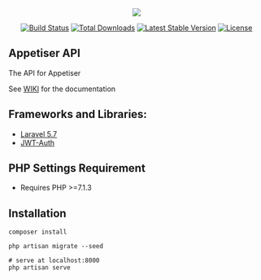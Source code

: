 <p align="center"><img src="https://laravel.com/assets/img/components/logo-laravel.svg"></p>

<p align="center">
<a href="https://travis-ci.org/laravel/framework"><img src="https://travis-ci.org/laravel/framework.svg" alt="Build Status"></a>
<a href="https://packagist.org/packages/laravel/framework"><img src="https://poser.pugx.org/laravel/framework/d/total.svg" alt="Total Downloads"></a>
<a href="https://packagist.org/packages/laravel/framework"><img src="https://poser.pugx.org/laravel/framework/v/stable.svg" alt="Latest Stable Version"></a>
<a href="https://packagist.org/packages/laravel/framework"><img src="https://poser.pugx.org/laravel/framework/license.svg" alt="License"></a>
</p>

## Appetiser API

The API for Appetiser

See [WIKI](https://documenter.getpostman.com/view/1412838/RWgnYgR2) for the documentation

## Frameworks and Libraries:

- [Laravel 5.7](https://laravel.com/docs/5.7)
- [JWT-Auth](https://github.com/tymondesigns/jwt-auth/wiki)

## PHP Settings Requirement

- Requires PHP >=7.1.3


## Installation


	composer install

	php artisan migrate --seed

	# serve at localhost:8000
	php artisan serve


